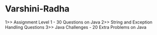 # Varshini-Radha
1>> Assignment Level 1 - 30 Questions on Java
2>> String and Exception Handling Questions
3>> Java Challenges - 20 Extra Problems on Java
